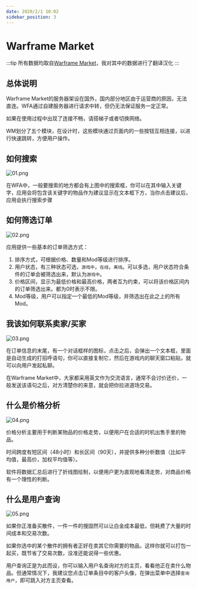 ```yaml
---
date: 2020/2/1 10:02
sidebar_position: 3
---
```


# Warframe Market

:::tip
所有数据均取自[Warframe Market](https://warframe.market)，我对其中的数据进行了翻译汉化
:::

## 总体说明

Warframe Market的服务器架设在国外，国内部分地区由于运营商的原因，无法直连。WFA通过自建服务器进行请求中转，但仍无法保证服务一定正常。

如果在使用过程中出现了连接不畅，请搭梯子或者切换网络。

WM划分了五个模块，在设计时，这些模块通过页面内的一些按钮互相连接，以进行快速跳转，方便用户操作。

## 如何搜索

![01.png](https://i.loli.net/2020/02/01/3cYFWRSi7QPsZG5.png)

在WFA中，一般要搜索的地方都会有上图中的搜索框，你可以在其中输入关键字，应用会将包含该关键字的物品作为建议显示在文本框下方，当你点击建议后，应用会执行搜索步骤

## 如何筛选订单

![02.png](https://i.loli.net/2020/02/01/wycEQK7VuJoPAzi.png)

应用提供一些基本的订单筛选方式：

1. 排序方式，可根据价格、数量和Mod等级进行排序。
2. 用户状态，有三种状态可选，`游戏中`，`在线`，`离线`。可以多选，用户状态符合条件的订单会被筛选出来，默认为`游戏中`。
3. 价格区间，显示为最低价格和最高价格，两者互为约束，可以将该价格区间内的订单筛选出来。都为0时表示不限。
4. Mod等级，用户可以指定一个最低的Mod等级，并筛选出在此之上的所有Mod。

## 我该如何联系卖家/买家

![03.png](https://i.loli.net/2020/02/01/epBhvRtf7CTqnco.png)

在订单信息的末尾，有一个对话框样的图标，点击之后，会弹出一个文本框，里面是自动生成的打招呼语句，你可以直接复制它，然后在游戏内的聊天窗口粘贴，就可以向用户发起私聊。

在Warframe Market中，大家都采用英文作为交流语言，通常不会讨价还价，一般发送该语句之后，对方清楚你的来意，就会把你拉进道场交易。

## 什么是价格分析

![04.png](https://i.loli.net/2020/02/01/awPtEr3gAfczDxJ.png)

价格分析主要用于判断某物品的价格走势，以便用户在合适的时机出售手里的物品。

时间跨度有短区间（48小时）和长区间（90天），并提供多种分析数值（比如平均值，最高价，加权平均值等）。

软件将数据汇总后进行了折线图绘制，以便用户更为直观地看清走势，对商品价格有一个理性的判断。

## 什么是用户查询

![05.png](https://i.loli.net/2020/02/01/oEeMRAx1ZvbIGpq.png)

如果你正准备买散件，一件一件的搜固然可以让白金成本最低，但耗费了大量的时间成本和交易次数。

如果你选中的某个散件的拥有者正好在卖其它你需要的物品，这样你就可以打包一起买，既节省了交易次数，没准还能说得一些优惠。

用户查询正是为此而设，你可以输入用户名查询对方的主页，看看他正在卖什么物品。但通常情况下，我建议您点击订单条目中的客户头像，在弹出菜单中选择`查询用户`，即可跳入对方主页查看。
